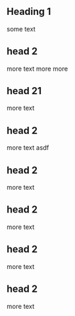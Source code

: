 ## Heading 1
some text

## head 2
more text more more

## head 21
more text


## head 2
more text asdf


## head 2
more text
## head 2
more text


## head 2
more text

## head 2
more text